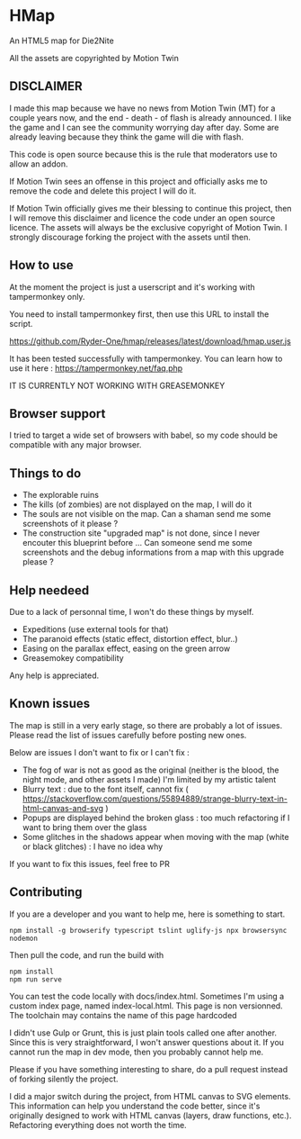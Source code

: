 # HMap 

An HTML5 map for Die2Nite

All the assets are copyrighted by Motion Twin

## DISCLAIMER

I made this map because we have no news from Motion Twin (MT) for a couple years now, and the end - death - of flash
is already announced. I like the game and I can see the community worrying day after day. Some are already leaving because 
they think the game will die with flash.

This code is open source because this is the rule that moderators use to allow an addon.

If Motion Twin sees an offense in this project and officially asks me to remove the code and delete this project I will do it.

If Motion Twin officially gives me their blessing to continue this project, then I will remove this disclaimer and licence 
the code under an open source licence. The assets will always be the exclusive copyright of Motion Twin. I strongly discourage 
forking the project with the assets until then.

## How to use
 
At the moment the project is just a userscript and it's working with tampermonkey only.

You need to install tampermonkey first, then use this URL to install the script.
 
https://github.com/Ryder-One/hmap/releases/latest/download/hmap.user.js
 
It has been tested successfully with tampermonkey. You can learn how to use it here : https://tampermonkey.net/faq.php

IT IS CURRENTLY NOT WORKING WITH GREASEMONKEY

## Browser support

I tried to target a wide set of browsers with babel, so my code should be compatible with any major browser.
  
## Things to do

  * The explorable ruins
  * The kills (of zombies) are not displayed on the map, I will do it
  * The souls are not visible on the map. Can a shaman send me some screenshots of it please ?
  * The construction site "upgraded map" is not done, since I never encouter this blueprint before ... Can someone send me some screenshots and the debug informations from a map with this upgrade please ?

## Help needeed

Due to a lack of personnal time, I won't do these things by myself.

  * Expeditions (use external tools for that)
  * The paranoid effects (static effect, distortion effect, blur..)
  * Easing on the parallax effect, easing on the green arrow
  * Greasemokey compatibility

Any help is appreciated.

## Known issues

The map is still in a very early stage, so there are probably a lot of issues. Please read the list of issues carefully before posting new ones.

Below are issues I don't want to fix or I can't fix :

  * The fog of war is not as good as the original (neither is the blood, the night mode, and other assets I made) I'm limited by my artistic talent
  * Blurry text : due to the font itself, cannot fix ( https://stackoverflow.com/questions/55894889/strange-blurry-text-in-html-canvas-and-svg )
  * Popups are displayed behind the broken glass : too much refactoring if I want to bring them over the glass
  * Some glitches in the shadows appear when moving with the map (white or black glitches) : I have no idea why

If you want to fix this issues, feel free to PR

## Contributing
 
If you are a developer and you want to help me, here is something to start.
 
```
npm install -g browserify typescript tslint uglify-js npx browsersync nodemon
```

Then pull the code, and run the build with 

```
npm install
npm run serve
```

You can test the code locally with docs/index.html. Sometimes I'm using a custom index page, named index-local.html. This page is non versionned. The toolchain may contains the name of this page hardcoded

I didn't use Gulp or Grunt, this is just plain tools called one after another. Since this is very straightforward, I won't answer questions about it. If you cannot run the map in dev mode, then you probably cannot help me.

Please if you have something interesting to share, do a pull request instead of forking silently the project. 

I did a major switch during the project, from HTML canvas to SVG elements. This information can help you understand the code better, since it's originally designed to work with HTML canvas (layers, draw functions, etc.). Refactoring everything does not worth the time.
